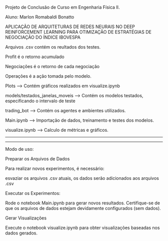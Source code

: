 Projeto de Conclusão de Curso em Engenharia Física II. 


Aluno: Marlon Romabaldi Bonatto


APLICAÇÃO DE ARQUITETURAS DE REDES NEURAIS NO DEEP REINFORCEMENT LEARNING PARA OTIMIZAÇÃO DE ESTRATÉGIAS DE NEGOCIAÇÃO DO ÍNDICE IBOVESPA



Arquivos .csv contém os reultados dos testes. 



Profit é o retorno acumulado



Negociações é o retorno de cada negociação



Operações é a ação tomada pelo modelo.



Plots --> Contém gráficos realizados em visualize.ipynb



models/testados_janelas_moveis --> Contém os modelos testados, especificando o intervalo de teste



trading_bot --> Contém os agentes e ambientes utilizados. 



Main.ipynb --> Importação de dados, treinamento e testes dos modelos. 



visualize.ipynb --> Calculo de métricas e gráficos. 


------------------------------------------------
------------------------------------------------
Modo de uso:

Preparar os Arquivos de Dados

Para realizar novos experimentos, é necessário:

esvaziar os arquivos .csv atuais, os dados serão adicionados aos arquivos .csv

Executar os Experimentos:

Rode o notebook Main.ipynb para gerar novos resultados. Certifique-se de que os arquivos de dados estejam devidamente configurados (sem dados).

Gerar Visualizações

Execute o notebook visualize.ipynb para obter visualizações baseadas nos dados gerados.
